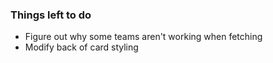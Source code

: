 ### Things left to do


- Figure out why some teams aren't working when fetching
- Modify back of card styling


